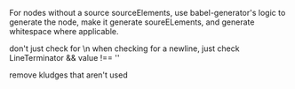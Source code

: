 For nodes without a source sourceElements, use babel-generator's logic to
generate the node, make it generate soureELements, and generate whitespace where
applicable.

don't just check for \n when checking for a newline, just check LineTerminator && value !== ''

remove kludges that aren't used
